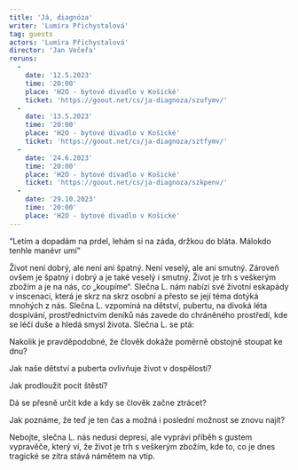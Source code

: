 ```yaml
---
title: 'Já, diagnóza'
writer: 'Lumíra Přichystalová'
tag: guests
actors: 'Lumíra Přichystalová'
director: 'Jan Večeřa'
reruns:
  -
    date: '12.5.2023'
    time: '20:00'
    place: 'H2O - bytové divadlo v Košické'
    ticket: 'https://goout.net/cs/ja-diagnoza/szufymv/'
  -  
    date: '13.5.2023'
    time: '20:00'
    place: 'H2O - bytové divadlo v Košické'
    ticket: 'https://goout.net/cs/ja-diagnoza/sztfymv/'
  -  
    date: '24.6.2023'
    time: '20:00'
    place: 'H2O - bytové divadlo v Košické'
    ticket: 'https://goout.net/cs/ja-diagnoza/szkpenv/'
  -  
    date: '29.10.2023'
    time: '20:00'
    place: 'H2O - bytové divadlo v Košické'
---
```

“Letím a dopadám na prdel, lehám si na záda, držkou do bláta. Málokdo tenhle manévr umí” 


Život není dobrý, ale není ani špatný. Není veselý, ale ani smutný. Zároveň ovšem je špatný i dobrý a je také veselý i smutný. Život je trh s veškerým zbožím a je na nás, co „koupíme“. Slečna L. nám nabízí své životní eskapády v inscenaci, která je skrz na skrz osobní a přesto se její téma dotýká mnohých z nás. Slečna L. vzpomíná na dětství, pubertu, na divoká léta dospívání, prostřednictvím deníků nás zavede do chráněného prostředí, kde se léčí duše a hledá smysl života. Slečna L. se ptá:


Nakolik je pravděpodobné, že člověk dokáže poměrně obstojně stoupat ke dnu?

Jak naše dětství a puberta ovlivňuje život v dospělosti? 

Jak prodloužit pocit štěstí?

Dá se přesně určit kde a kdy se člověk začne ztrácet? 

Jak poznáme, že teď je ten čas a možná i poslední možnost se znovu najít?


Nebojte, slečna L. nás nedusí depresí, ale vypráví příběh s gustem vypravěče, který ví, že život je trh s veškerým zbožím, kde to, co je dnes tragické se zítra stává námětem na vtip.
